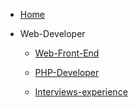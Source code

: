 - [Home](/)

- Web-Developer

	- [Web-Front-End](sections/fed/)

	- [PHP-Developer](sections/php/)

	- [Interviews-experience](sections/interviews/)